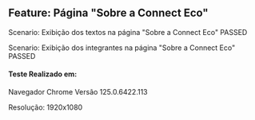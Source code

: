 

## Feature: Página "Sobre a Connect Eco"
Scenario: Exibição dos textos na página "Sobre a Connect Eco" PASSED

Scenario: Exibição dos integrantes na página "Sobre a Connect Eco" PASSED

#### Teste Realizado em:
  Navegador Chrome Versão 125.0.6422.113
  
  Resolução: 1920x1080
